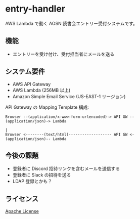 entry-handler
=============

AWS Lambda で動く AOSN 読書会エントリー受付システムです。

## 機能

- エントリーを受け付け、受付担当者にメールを送る

## システム要件

- AWS API Gateway
- AWS Lambda (256MB 以上)
- Amazon Simple Email Service (US-EAST-1 リージョン)

API Gateway の Mapping Template 構成:

```
Browser --(application/x-www-form-urlencoded)-> API GW --(application/json)-> Lambda
                                                                                |
Browser <--------(text/html)------------------- API GW <-(application/json)-- Lambda
```

## 今後の課題

- 登録者に Discord 招待リンクを含むメールを送信する
- 登録者に Slack の招待を送る
- LDAP 登録とかも？

## ライセンス

[Apache License](LICENSE)
